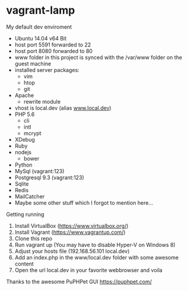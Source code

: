 vagrant-lamp
============

My default dev enviroment

- Ubuntu 14.04 v64 Bit
- host port 5591 forwarded to 22
- host port 8080 forwarded to 80
- www folder in this project is synced with the /var/www folder on the guest machine
- installed server packages:
  - vim
  - htop
  - git
- Apache
  - rewrite module
- vhost is local.dev (alias www.local.dev)
- PHP 5.6
  - cli
  - intl
  - mcrypt
- XDebug
- Ruby
- nodejs
  - bower
- Python
- MySql (vagrant:123)
- Postgresql 9.3 (vagrant:123)
- Sqlite
- Redis
- MailCatcher
- Maybe some other stuff which I forgot to mention here...

Getting running

1. Install VirtualBox (https://www.virtualbox.org/)
2. Install Vagrant (https://www.vagrantup.com/)
3. Clone this repo
4. Run vagrant up (You may have to disable Hyper-V on Windows 8)
5. Adjust your hosts file (192.168.56.101 local.dev)
6. Add an index.php in the www/local.dev folder with some awesome content
6. Open the url local.dev in your favorite webbrowser and voila

Thanks to the awesome PuPHPet GUI https://puphpet.com/
